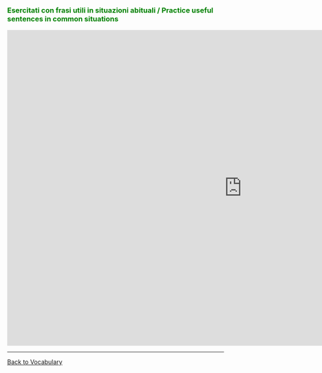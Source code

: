 <h3 style="color:green;"> Esercitati con frasi utili in situazioni abituali / Practice useful sentences in common situations </h3>

<iframe src="https://h5p.org/h5p/embed/403092" width="1090" height="734" frameborder="0" allowfullscreen="allowfullscreen"></iframe><script src="https://h5p.org/sites/all/modules/h5p/library/js/h5p-resizer.js" charset="UTF-8"></script>


<hr>
<p> 
<a style="float:left;" href="vocabulary.html" class="btn2"> Back to Vocabulary</a>
</p>
<div style="clear:both;"> </div>
